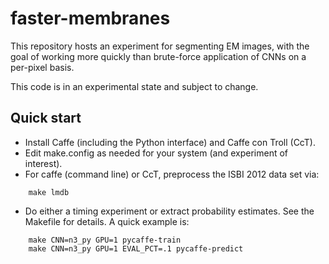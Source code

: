 # faster-membranes
This repository hosts an experiment for segmenting EM images, with the
goal of working more quickly than brute-force application of CNNs on a
per-pixel basis.

This code is in an experimental state and subject to change.


## Quick start

-  Install Caffe (including the Python interface) and Caffe con Troll (CcT).
-  Edit make.config as needed for your system (and experiment of interest).
-  For caffe (command line) or CcT, preprocess the ISBI 2012 data set via:
```
    make lmdb
```
-  Do either a timing experiment or extract probability estimates.  See
   the Makefile for details.  A quick example is:
```
    make CNN=n3_py GPU=1 pycaffe-train
    make CNN=n3_py GPU=1 EVAL_PCT=.1 pycaffe-predict
```
